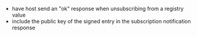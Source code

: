 - have host send an "ok" response when unsubscribing from a registry value
- include the public key of the signed entry in the subscription notification response